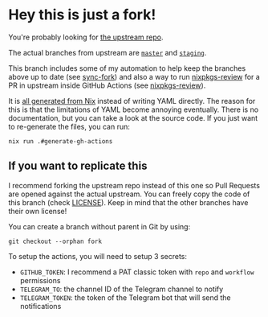 # Hey this is just a fork!

You're probably looking for [the upstream
repo](https://github.com/NixOS/nixpkgs).

The actual branches from upstream are
[`master`](https://github.com/thiagokokada/nixpkgs/tree/master) and
[`staging`](https://github.com/thiagokokada/nixpkgs/tree/staging).

This branch includes some of my automation to help keep the branches above up
to date (see [sync-fork](./actions/sync-fork.nix)) and also a way to run
[nixpkgs-review](https://github.com/Mic92/nixpkgs-review) for a PR in upstream
inside GitHub Actions (see [nixpkgs-review](./actions/nixpkgs-review.nix)).

It is [all generated from
Nix](https://kokada.dev/blog/generating-yaml-files-with-nix/) instead of
writing YAML directly. The reason for this is that the limitations of YAML
become annoying eventually. There is no documentation, but you can take a look
at the source code. If you just want to re-generate the files, you can run:

```console
nix run .#generate-gh-actions
```

## If you want to replicate this

I recommend forking the upstream repo instead of this one so Pull Requests are
opened against the actual upstream. You can freely copy the code of this branch
(check [LICENSE](./LICENSE)). Keep in mind that the other branches have their
own license!

You can create a branch without parent in Git by using:

```console
git checkout --orphan fork
```

To setup the actions, you will need to setup 3 secrets:

- `GITHUB_TOKEN`: I recommend a PAT classic token with `repo` and `workflow`
  permissions
- `TELEGRAM_TO`: the channel ID of the Telegram channel to notify
- `TELEGRAM_TOKEN`: the token of the Telegram bot that will send the
  notifications

